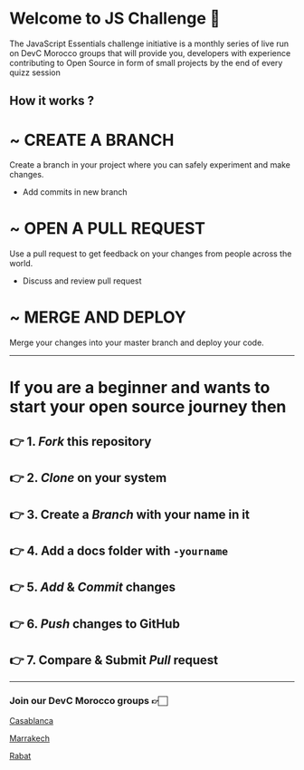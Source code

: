 # Welcome to JS Challenge 💐
The JavaScript Essentials challenge initiative is a monthly series of live run on DevC Morocco groups that will provide you, developers with experience contributing to Open Source in form of small projects by the end of every quizz session


## How it works ?


# ~ CREATE A BRANCH
 
Create a branch in your project where you can safely experiment and make changes.

- Add commits in new branch

# ~ OPEN A PULL REQUEST
Use a pull request to get feedback on your changes from people across the world.

- Discuss and review pull request

# ~ MERGE AND DEPLOY
Merge your changes into your master branch and deploy your code.

***

# If you are a beginner and wants to start your open source journey then 
## 👉 1. *Fork* this repository
## 👉 2. *Clone* on your system
## 👉 3. Create a *Branch* with your name in it
## 👉 4. Add a docs folder with  ```-yourname```
## 👉 5. *Add* & *Commit* changes
## 👉 6. *Push* changes to GitHub
## 👉 7. Compare & Submit *Pull* request


***

### Join our DevC Morocco groups 👉🏻 

[Casablanca](https://www.facebook.com/groups/DevC.Casablanca)

[Marrakech](https://www.facebook.com/groups/DevC.Marrakech)

[Rabat](https://www.facebook.com/groups/DevCRabat)
